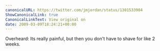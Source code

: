 ```yaml
---
canonicalURL: https://twitter.com/jmjordan/status/1301533904
ShowCanonicalLink: true
CanonicalLinkText: View original on
date: 2009-03-09T18:24:21+00:00
---
```

Overheard: Its really painful, but then you don't have to shave for like 2 weeks.